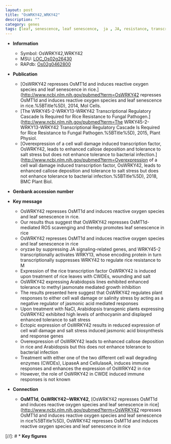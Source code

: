 ```yaml
---
layout: post
title: "OsWRKY42,WRKY42"
description: ""
category: genes
tags: [leaf, senescence, leaf senescence,  ja , JA, resistance, transcription factor, growth, salinity, salt, tolerance, jasmonate, salt stress, stress, salinity stress, cell wall, jasmonic, jasmonic acid, immune response, wounding, methyl jasmonate]
---
```


* **Information**  
    + Symbol: OsWRKY42,WRKY42  
    + MSU: [LOC_Os02g26430](http://rice.plantbiology.msu.edu/cgi-bin/ORF_infopage.cgi?orf=LOC_Os02g26430)  
    + RAPdb: [Os02g0462800](http://rapdb.dna.affrc.go.jp/viewer/gbrowse_details/irgsp1?name=Os02g0462800)  

* **Publication**  
    + [OsWRKY42 represses OsMT1d and induces reactive oxygen species and leaf senescence in rice.](http://www.ncbi.nlm.nih.gov/pubmed?term=OsWRKY42 represses OsMT1d and induces reactive oxygen species and leaf senescence in rice.%5BTitle%5D), 2014, Mol Cells.
    + [The WRKY45-2-WRKY13-WRKY42 Transcriptional Regulatory Cascade Is Required for Rice Resistance to Fungal Pathogen.](http://www.ncbi.nlm.nih.gov/pubmed?term=The WRKY45-2-WRKY13-WRKY42 Transcriptional Regulatory Cascade Is Required for Rice Resistance to Fungal Pathogen.%5BTitle%5D), 2015, Plant Physiol.
    + [Overexpression of a cell wall damage induced transcription factor, OsWRKY42, leads to enhanced callose deposition and tolerance to salt stress but does not enhance tolerance to bacterial infection.](http://www.ncbi.nlm.nih.gov/pubmed?term=Overexpression of a cell wall damage induced transcription factor, OsWRKY42, leads to enhanced callose deposition and tolerance to salt stress but does not enhance tolerance to bacterial infection.%5BTitle%5D), 2018, BMC Plant Biol.

* **Genbank accession number**  

* **Key message**  
    + OsWRKY42 represses OsMT1d and induces reactive oxygen species and leaf senescence in rice.
    + Our results thus suggest that OsWRKY42 represses OsMT1d-mediated ROS scavenging and thereby promotes leaf senescence in rice
    + OsWRKY42 represses OsMT1d and induces reactive oxygen species and leaf senescence in rice
    + oryzae by suppressing JA signaling-related genes, and WRKY45-2 transcriptionally activates WRKY13, whose encoding protein in turn transcriptionally suppresses WRKY42 to regulate rice resistance to M
    + Expression of the rice transcription factor OsWRKY42 is induced upon treatment of rice leaves with CWDEs, wounding and salt
    + OsWRKY42 expressing Arabidopsis lines exhibited enhanced tolerance to methyl jasmonate mediated growth inhibition
    + The results presented here suggest that OsWRKY42 regulates plant responses to either cell wall damage or salinity stress by acting as a negative regulator of jasmonic acid mediated responses
    + Upon treatment with NaCl, Arabidopsis transgenic plants expressing OsWRKY42 exhibited high levels of anthocyanin and displayed enhanced tolerance to salt stress
    + Ectopic expression of OsWRKY42 results in reduced expression of cell wall damage and salt stress induced jasmonic acid biosynthesis and response genes
    + Overexpression of OsWRKY42 leads to enhanced callose deposition in rice and Arabidopsis but this does not enhance tolerance to bacterial infection
    + Treatment with either one of the two different cell wall degrading enzymes (CWDEs), LipaseA and CellulaseA, induces immune responses and enhances the expression of OsWRKY42 in rice
    + However, the role of OsWRKY42 in CWDE induced immune responses is not known

* **Connection**  
    + __OsMT1d__, __OsWRKY42~WRKY42__, [OsWRKY42 represses OsMT1d and induces reactive oxygen species and leaf senescence in rice](http://www.ncbi.nlm.nih.gov/pubmed?term=OsWRKY42 represses OsMT1d and induces reactive oxygen species and leaf senescence in rice%5BTitle%5D), OsWRKY42 represses OsMT1d and induces reactive oxygen species and leaf senescence in rice

[//]: # * **Key figures**  


